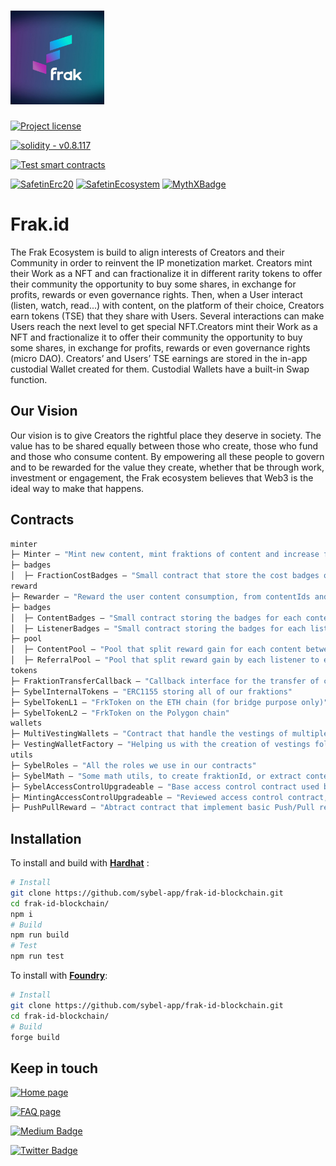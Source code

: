 # <img src="logo.jpeg" alt="frak-logo" height="150"/>

[![Project license](https://badgen.net/github/sybel-app/frak-id-blockchain)](https://github.com/sybel-app/frak-id-blockchain/LICENSE.txt)

[![solidity - v0.8.117](https://img.shields.io/badge/solidity-v0.8.17-2ea44f?logo=solidity)](https://github.com/sybel-app/frak-id-blockchain)

[![Test smart contracts](https://github.com/sybel-app/frak-id-blockchain/actions/workflows/test.yml/badge.svg)](https://github.com/sybel-app/frak-id-blockchain/actions/workflows/test.yml)

[![SafetinErc20](https://badgen.net/badge/Safetin%20ecosystem/passed/green?icon=https://uploads-ssl.webflow.com/624b2fb0a98b08011e0bf1d0/624c870d20ffb8fcf547507c_icon-safetin.svg)](https://www.safetin.com/audit/frak)
[![SafetinEcosystem](https://badgen.net/badge/Safetin%20erc20/passed/green?icon=https://uploads-ssl.webflow.com/624b2fb0a98b08011e0bf1d0/624c870d20ffb8fcf547507c_icon-safetin.svg)](https://www.safetin.com/audit/frak-2)
[![MythXBadge](https://badgen.net/https/api.mythx.io/v1/projects/df0aab13-6b4e-4e67-ab53-d4472414264a/badge/data?cache=300&icon=https://raw.githubusercontent.com/ConsenSys/mythx-github-badge/main/logo_white.svg)](https://docs.mythx.io/dashboard/github-badges)

# Frak.id

The Frak Ecosystem is build to align interests of Creators and their Community in order to reinvent the IP monetization
market. Creators mint their Work as a NFT and can fractionalize it in different rarity tokens to offer their community
the opportunity to buy some shares, in exchange for profits, rewards or even governance rights.
Then, when a User interact (listen, watch, read...) with content, on the platform of their choice, Creators earn
tokens (TSE) that they share with Users. Several interactions can make Users reach the next level to get special
NFT.Creators mint their Work as a NFT and fractionalize it to offer their community the opportunity to buy some shares,
in exchange for profits, rewards or even governance rights (micro DAO).
Creators’ and Users’ TSE earnings are stored in the in-app custodial Wallet created for them. Custodial Wallets have a
built-in Swap function.

## Our Vision

Our vision is to give Creators the rightful place they deserve in society. The value has to be shared equally between
those who create, those who fund and those who consume content. By empowering all these people to govern and to be
rewarded for the value they create, whether that be through work, investment or engagement, the Frak ecosystem believes
that Web3 is the ideal way to make that happens.

## Contracts

```ml
minter
├─ Minter — "Mint new content, mint fraktions of content and increase fraktions supply"
├─ badges
│  ├─ FractionCostBadges — "Small contract that store the cost badges of each fraktions"
reward
├─ Rewarder — "Reward the user content consumption, from contentIds and CCU's"
├─ badges
│  ├─ ContentBadges — "Small contract storing the badges for each content's"
│  ├─ ListenerBadges — "Small contract storing the badges for each listener's"
├─ pool
│  ├─ ContentPool — "Pool that split reward gain for each content between each investor's"
│  ├─ ReferralPool — "Pool that split reward gain by each listener to each one of his referrer"
tokens
├─ FraktionTransferCallback — "Callback interface for the transfer of content fraktions"
├─ SybelInternalTokens — "ERC1155 storing all of our fraktions"
├─ SybelTokenL1 — "FrkToken on the ETH chain (for bridge purpose only)"
├─ SybelTokenL2 — "FrkToken on the Polygon chain"
wallets
├─ MultiVestingWallets — "Contract that handle the vestings of multiple user's"
├─ VestingWalletFactory — "Helping us with the creation of vestings following some defined criteria (initial drop, cliff etc)"
utils
├─ SybelRoles — "All the roles we use in our contracts"
├─ SybelMath — "Some math utils, to create fraktionId, or extract contentId from fraktionId."
├─ SybelAccessControlUpgradeable — "Base access control contract used by every contract"
├─ MintingAccessControlUpgradeable — "Reviewed access control contract, with more options for the minting part (so for token's and minter)"
├─ PushPullReward — "Abtract contract that implement basic Push/Pull reward (we store reward amount, then the user withdraw it), helping us gain some gas"
```

## Installation

To install and build with [**Hardhat**](https://github.com/nomiclabs/hardhat) :

```sh
# Install
git clone https://github.com/sybel-app/frak-id-blockchain.git
cd frak-id-blockchain/
npm i
# Build
npm run build
# Test
npm run test
```

To install with [**Foundry**](https://github.com/gakonst/foundry):

```sh
# Install
git clone https://github.com/sybel-app/frak-id-blockchain.git
cd frak-id-blockchain/
# Build
forge build
```

## Keep in touch

[![Home page](https://badgen.net/badge/icon/website?icon=https://frak.id/images/logos/frak_logo_01.svg&label)](https://frak.id/)

[![FAQ page](https://badgen.net/badge/icon/white%20paper?icon=https://frak.id/images/logos/frak_logo_01.svg&label)](https://help.frak.id/)

[![Medium Badge](https://badgen.net/badge/icon/medium?icon=medium&label)](https://medium.com/frak-defi)

[![Twitter Badge](https://badgen.net/badge/icon/twitter?icon=twitter&label)](https://twitter.com/frak_defi)

